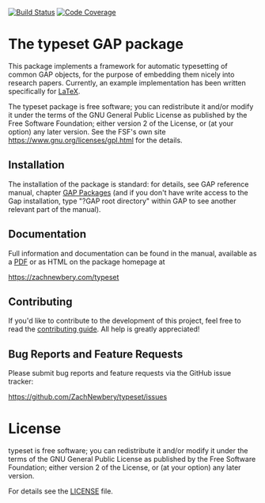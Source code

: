[![Build Status](https://github.com/ZachNewbery/typeset/workflows/CI/badge.svg?branch=master)](https://github.com/ZachNewbery/typeset/actions?query=workflow%3ACI+branch%3Amain)
[![Code Coverage](https://codecov.io/github/ZachNewbery/typeset/coverage.svg?branch=main&token=)](https://codecov.io/gh/ZachNewbery/typeset)

# The typeset GAP package
This package implements a framework for automatic typesetting of common GAP objects, 
for the purpose of embedding them nicely into research papers. Currently, an example
implementation has been written specifically for [LaTeX](https://www.latex-project.org/).

The typeset package is free software; you can redistribute it and/or modify
it under the terms of the GNU General Public License as published by the Free
Software Foundation; either version 2 of the License, or (at your option) any
later version. See the FSF's own site <https://www.gnu.org/licenses/gpl.html>
for the details.

## Installation
The installation of the package is standard: for details, see GAP reference
manual, chapter [GAP Packages](https://docs.gap-system.org/doc/ref/chap76_mj.html) 
(and if you don't have write access to the Gap installation, type "?GAP root directory"
within GAP to see another relevant part of the manual).

## Documentation
Full information and documentation can be found in the manual, available
as a [PDF](doc/manual.pdf) or as HTML on the package homepage at

<https://zachnewbery.com/typeset>

## Contributing
If you'd like to contribute to the development of this project, feel free to read
the [contributing guide](CONTRIBUTING.md). All help is greatly appreciated!

## Bug Reports and Feature Requests
Please submit bug reports and feature requests via the GitHub issue tracker:

  <https://github.com/ZachNewbery/typeset/issues>

# License
typeset is free software; you can redistribute it and/or modify
it under the terms of the GNU General Public License as published by the
Free Software Foundation; either version 2 of the License, or (at your
option) any later version.

For details see the [LICENSE](LICENSE) file.

